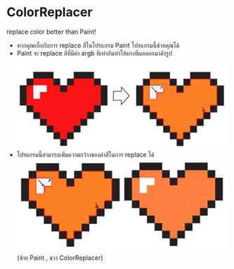 # ColorReplacer
replace color better than Paint!
- หากคุณเบื่อกับการ replace สีในโปรแกรม Paint โปรแกรมนี้ช่วยคุณได้
- Paint จะ replace สีที่มีค่า argb ทีเท่ากันทำให้บางทีผลออกมาดังรูป
![Bad replace](https://github.com/MrYellowSock/ColorReplacer/blob/master/heart.png)
- โปรแกรมนี้สามารถเพิ่มความกว้างของค่าสีในการ replace ได้
![Compare replace](https://github.com/MrYellowSock/ColorReplacer/blob/master/heart2.png)
              (ซ้าย Paint , ขวา ColorReplacer)
